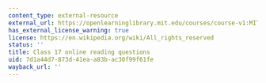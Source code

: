 ```yaml
---
content_type: external-resource
external_url: https://openlearninglibrary.mit.edu/courses/course-v1:MITx+18.05r_10+2022_Summer/courseware/week9/class17/3?activate_block_id=block-v1%3AMITx%2B18.05r_10%2B2022_Summer%2Btype%40vertical%2Bblock%40class17-rq1-vertical
has_external_license_warning: true
license: https://en.wikipedia.org/wiki/All_rights_reserved
status: ''
title: Class 17 online reading questions
uid: 7d1a44d7-873d-41ea-a83b-ac30f99f61fe
wayback_url: ''
---
```

